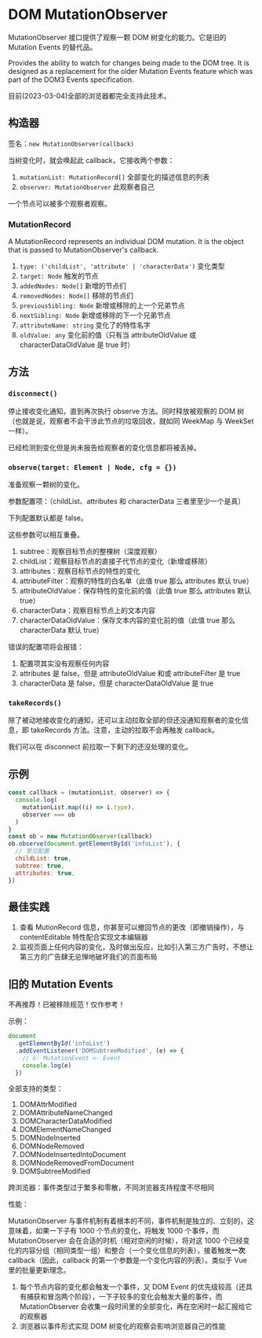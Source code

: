 # DOM MutationObserver

MutationObserver 接口提供了观察一颗 DOM 树变化的能力。它是旧的 Mutation Events 的替代品。

Provides the ability to watch for changes being made to the DOM tree. It is designed as a replacement for the older Mutation Events feature which was part of the DOM3 Events specification.

目前(2023-03-04)全部的浏览器都完全支持此技术。

## 构造器

签名：`new MutationObserver(callback)`

当树变化时，就会唤起此 callback，它接收两个参数：

1. `mutationList: MutationRecord[]` 全部变化的描述信息的列表
2. `observer: MutationObserver` 此观察者自己

一个节点可以被多个观察者观察。

### MutationRecord

A MutationRecord represents an individual DOM mutation. It is the object that is passed to MutationObserver's callback.

1. `type: ('childList', 'attribute' | 'characterData')` 变化类型
2. `target: Node` 触发的节点
3. `addedNodes: Node[]` 新增的节点们
4. `removedNodes: Node[]` 移除的节点们
5. `previousSibling: Node` 新增或移除的上一个兄弟节点
6. `nextSibling: Node` 新增或移除的下一个兄弟节点
7. `attributeName: string` 变化了的特性名字
8. `oldValue: any` 变化前的值（只有当 attributeOldValue 或 characterDataOldValue 是 true 时）

## 方法

### `disconnect()`

停止接收变化通知，直到再次执行 observe 方法。同时释放被观察的 DOM 树（也就是说，观察者不会干涉此节点的垃圾回收，就如同 WeekMap 与 WeekSet 一样）。

已经检测到变化但是尚未报告给观察者的变化信息都将被丢掉。

### `observe(target: Element | Node, cfg = {})`

准备观察一颗树的变化。

参数配置项：（childList、attributes 和 characterData 三者里至少一个是真）

下列配置默认都是 false。

这些参数可以相互重叠。

1. subtree：观察目标节点的整棵树（深度观察）
2. childList：观察目标节点的直接子代节点的变化（新增或移除）
3. attributes：观察目标节点的特性的变化
4. attributeFilter：观察的特性的白名单（此值 true 那么 attributes 默认 true）
5. attributeOldValue：保存特性的变化前的值（此值 true 那么 attributes 默认 true）
6. characterData：观察目标节点上的文本内容
7. characterDataOldValue：保存文本内容的变化前的值（此值 true 那么 characterData 默认 true）

错误的配置项将会报错：

1. 配置项其实没有观察任何内容
2. attributes 是 false，但是 attributeOldValue 和或 attributeFilter 是 true
3. characterData 是 false，但是 characterDataOldValue 是 true

### `takeRecords()`

除了被动地接收变化的通知，还可以主动拉取全部的但还没通知观察者的变化信息，即 takeRecords 方法。注意，主动的拉取不会再触发 callback。

我们可以在 disconnect 前拉取一下剩下的还没处理的变化。

## 示例

```js
const callback = (mutationList, observer) => {
  console.log(
    mutationList.map((i) => i.type),
    observer === ob
  )
}
const ob = new MutationObserver(callback)
ob.observe(document.getElementById('infoList'), {
  // 常见配置
  childList: true,
  subtree: true,
  attributes: true,
})
```

## 最佳实践

1. 查看 MutionRecord 信息，你甚至可以撤回节点的更改（即撤销操作），与 contentEditable 特性配合实现文本编辑器
2. 监视页面上任何内容的变化，及时做出反应，比如引入第三方广告时，不想让第三方的广告肆无忌惮地破坏我们的页面布局

## 旧的 Mutation Events

不再推荐！已被移除规范！仅作参考！

示例：

```js
document
  .getElementById('infoList')
  .addEventListener('DOMSubtreeModified', (e) => {
    // e: MutationEvent <- Event
    console.log(e)
  })
```

全部支持的类型：

1. DOMAttrModified
2. DOMAttributeNameChanged
3. DOMCharacterDataModified
4. DOMElementNameChanged
5. DOMNodeInserted
6. DOMNodeRemoved
7. DOMNodeInsertedIntoDocument
8. DOMNodeRemovedFromDocument
9. DOMSubtreeModified

跨浏览器：事件类型过于繁多和零散，不同浏览器支持程度不尽相同

性能：

MutationObserver 与事件机制有着根本的不同，事件机制是独立的、立刻的，这意味着，如果一下子有 1000 个节点的变化，将触发 1000 个事件，而 MutationObserver 会在合适的时机（相对空闲的时候），将对这 1000 个已经变化的内容分组（相同类型一组）和整合（一个变化信息的列表），接着触发**一次**callback（因此，callback 的第一个参数是一个变化内容的列表）。类似于 Vue 里的批量更新理念。

1. 每个节点内容的变化都会触发一个事件，又 DOM Event 的优先级较高（还具有捕获和冒泡两个阶段），一下子较多的变化会触发大量的事件，而 MutationObserver 会收集一段时间里的全部变化，再在空闲时一起汇报给它的观察器
2. 浏览器以事件形式实现 DOM 树变化的观察会影响浏览器自己的性能
